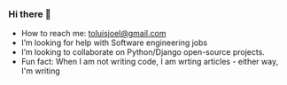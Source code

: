 ### Hi there 👋


- How to reach me: toluisjoel@gmail.com
- I’m looking for help with Software engineering jobs
- I’m looking to collaborate on Python/Django open-source projects.
- Fun fact: When I am not writing code, I am wrting articles - either way, I'm writing
